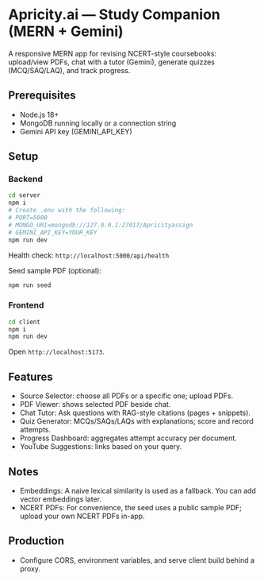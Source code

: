 # Apricity.ai — Study Companion (MERN + Gemini)

A responsive MERN app for revising NCERT-style coursebooks: upload/view PDFs, chat with a tutor (Gemini), generate quizzes (MCQ/SAQ/LAQ), and track progress.

## Prerequisites
- Node.js 18+
- MongoDB running locally or a connection string
- Gemini API key (GEMINI_API_KEY)

## Setup

### Backend
```bash
cd server
npm i
# Create .env with the following:
# PORT=5000
# MONGO_URI=mongodb://127.0.0.1:27017/Apricityassign
# GEMINI_API_KEY=YOUR_KEY
npm run dev
```

Health check: `http://localhost:5000/api/health`

Seed sample PDF (optional):
```bash
npm run seed
```

### Frontend
```bash
cd client
npm i
npm run dev
```

Open `http://localhost:5173`.

## Features
- Source Selector: choose all PDFs or a specific one; upload PDFs.
- PDF Viewer: shows selected PDF beside chat.
- Chat Tutor: Ask questions with RAG-style citations (pages + snippets).
- Quiz Generator: MCQs/SAQs/LAQs with explanations; score and record attempts.
- Progress Dashboard: aggregates attempt accuracy per document.
- YouTube Suggestions: links based on your query.

## Notes
- Embeddings: A naive lexical similarity is used as a fallback. You can add vector embeddings later.
- NCERT PDFs: For convenience, the seed uses a public sample PDF; upload your own NCERT PDFs in-app.

## Production
- Configure CORS, environment variables, and serve client build behind a proxy.
